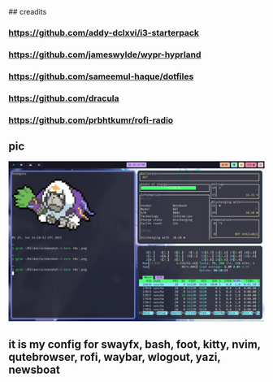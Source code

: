 #﻿# creadits
### https://github.com/addy-dclxvi/i3-starterpack
### https://github.com/jameswylde/wypr-hyprland
### https://github.com/sameemul-haque/dotfiles
### https://github.com/dracula
### https://github.com/prbhtkumr/rofi-radio

## pic 
![Screenshot](screenshot-1750861747.png)

## it is my config for swayfx, bash, foot, kitty, nvim, qutebrowser, rofi, waybar, wlogout, yazi, newsboat

